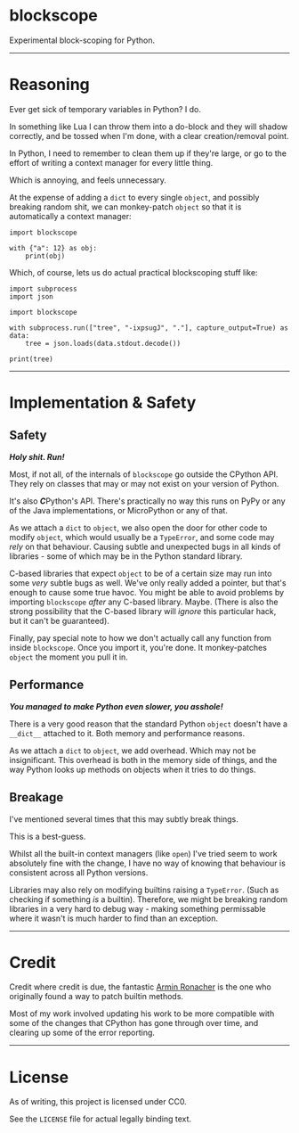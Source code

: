 # blockscope

Experimental block-scoping for Python.

---

# Reasoning

Ever get sick of temporary variables in Python? I do.

In something like Lua I can throw them into a do-block and they will shadow correctly, and be tossed when I'm done, with a clear creation/removal point.

In Python, I need to remember to clean them up if they're large, or go to the effort of writing a context manager for every little thing.

Which is annoying, and feels unnecessary.

At the expense of adding a `dict` to every single `object`, and possibly breaking random shit, we can monkey-patch `object` so that it is automatically a context manager:

```
import blockscope

with {"a": 12} as obj:
	print(obj)
```

Which, of course, lets us do actual practical blockscoping stuff like:

```
import subprocess
import json

import blockscope

with subprocess.run(["tree", "-ixpsugJ", "."], capture_output=True) as data:
	tree = json.loads(data.stdout.decode())

print(tree)
```

---

# Implementation & Safety

## Safety

***Holy shit. Run!***

Most, if not all, of the internals of `blockscope` go outside the CPython API. They rely on classes that may or may not exist on your version of Python.

It's also ***C***Python's API. There's practically no way this runs on PyPy or any of the Java implementations, or MicroPython or any of that.

As we attach a `dict` to `object`, we also open the door for other code to modify `object`, which would usually be a `TypeError`, and some code may _rely_ on that behaviour. Causing subtle and unexpected bugs in all kinds of libraries - some of which may be in the Python standard library.

C-based libraries that expect `object` to be of a certain size may run into some _very_ subtle bugs as well. We've only really added a pointer, but that's enough to cause some true havoc. You might be able to avoid problems by importing `blockscope` _after_ any C-based library. Maybe. (There is also the strong possibility that the C-based library will _ignore_ this particular hack, but it can't be guaranteed).

Finally, pay special note to how we don't actually call any function from inside `blockscope`. Once you import it, you're done. It monkey-patches `object` the moment you pull it in.

## Performance

***You managed to make Python even slower, you asshole!***

There is a very good reason that the standard Python `object` doesn't have a `__dict__` attached to it. Both memory and performance reasons.

As we attach a `dict` to `object`, we add overhead. Which may not be insignificant. This overhead is both in the memory side of things, and the way Python looks up methods on objects when it tries to do things.

## Breakage

I've mentioned several times that this may subtly break things.

This is a best-guess.

Whilst all the built-in context managers (like `open`) I've tried seem to work absolutely fine with the change, I have no way of knowing that behaviour is consistent across all Python versions.

Libraries may also rely on modifying builtins raising a `TypeError`. (Such as checking if something _is_ a builtin). Therefore, we might be breaking random libraries in a very hard to debug way - making something permissable where it wasn't is much harder to find than an exception.

---

# Credit

Credit where credit is due, the fantastic [Armin Ronacher](https://lucumr.pocoo.org/) is the one who originally found a way to patch builtin methods.

Most of my work involved updating his work to be more compatible with some of the changes that CPython has gone through over time, and clearing up some of the error reporting.

---

# License

As of writing, this project is licensed under CC0.

See the `LICENSE` file for actual legally binding text.
